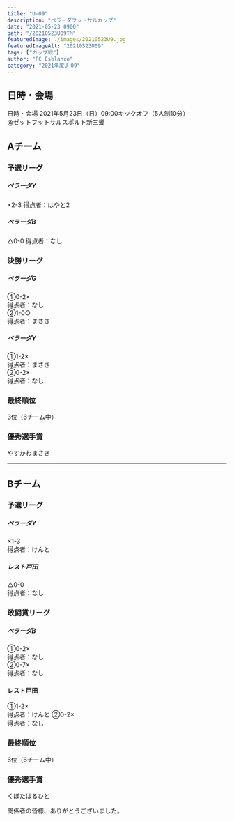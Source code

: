 ```yaml
---
title: "U-09"
description: "ペラーダフットサルカップ"
date: "2021-05-23 0900"
path: "/20210523U09TM"
featuredImage: ./images/20210523U9.jpg
featuredImageAlt: "20210523U09"
tags: ["カップ戦"]
author: "FC Esblanco"
category: "2021年度U-09"
---
```


## 日時・会場

日時・会場
2021年5月23日（日）09:00キックオフ（5人制10分）  
@ゼットフットサルスポルト新三郷

## Aチーム

### 予選リーグ

##### ペラーダY
×2-3
得点者：はやと2

##### ペラーダB
△0-0
得点者：なし

### 決勝リーグ

##### ペラーダG
①0-2×  
得点者：なし  
②1-0○  
得点者：まさき  

##### ペラーダY
①1-2×  
得点者：まさき  
②0-2×  
得点者：なし

### 最終順位
3位（6チーム中）

### 優秀選手賞
やすかわまさき

---

## Bチーム

### 予選リーグ

##### ペラーダY
×1-3  
得点者：けんと

##### レスト戸田
△0-0  
得点者：なし

### 敢闘賞リーグ

##### ペラーダB
①0-2×  
得点者：なし    
②0-7×    
得点者：なし   

#### レスト戸田
①1-2×  
得点者：けんと
②0-2×  
得点者：なし

### 最終順位
6位（6チーム中）

### 優秀選手賞
くぼたはるひと

関係者の皆様、ありがとうございました。


